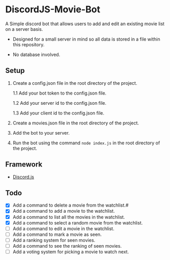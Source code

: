 
# DiscordJS-Movie-Bot

A Simple discord bot that allows users to add and edit an existing movie list on a server basis.

- Designed for a small server in mind so all data is stored in a file within this repository.

- No database involved.

## Setup
1. Create a config.json file in the root directory of the project.

    1.1 Add your bot token to the config.json file.

    1.2 Add your server id to the config.json file.

    1.3 Add your client id to the config.json file.

2. Create a movies.json file in the root directory of the project.

3. Add the bot to your server.

4. Run the bot using the command `node index.js` in the root directory of the project.

## Framework

- [Discord.js ](https://discord.js.org/)

## Todo

- [x] Add a command to delete a movie from the watchlist.#
- [x] Add a command to add a movie to the watchlist.
- [x] Add a command to list all the movies in the watchlist.
- [x] Add a command to select a random movie from the watchlist.
- [ ] Add a command to edit a movie in the watchlist.
- [ ] Add a command to mark a movie as seen.
- [ ] Add a ranking system for seen movies.
- [ ] Add a command to see the ranking of seen movies.
- [ ] Add a voting system for picking a movie to watch next.

